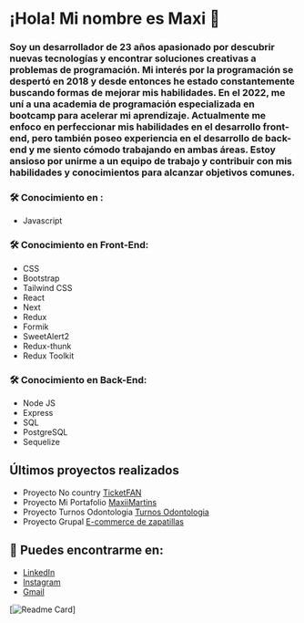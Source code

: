 # ¡Hola! Mi nombre es Maxi 👋

### Soy un desarrollador de 23 años apasionado por descubrir nuevas tecnologías y encontrar soluciones creativas a problemas de programación. Mi interés por la programación se despertó en 2018 y desde entonces he estado constantemente buscando formas de mejorar mis habilidades. En el 2022, me uní a una academia de programación especializada en bootcamp para acelerar mi aprendizaje. Actualmente me enfoco en perfeccionar mis habilidades en el desarrollo front-end, pero también poseo experiencia en el desarrollo de back-end y me siento cómodo trabajando en ambas áreas. Estoy ansioso por unirme a un equipo de trabajo y contribuir con mis habilidades y conocimientos para alcanzar objetivos comunes.

### 🛠 Conocimiento en :
  * Javascript
### 🛠 Conocimiento en Front-End:
  * CSS
  * Bootstrap
  * Tailwind CSS
  * React
  * Next
  * Redux
  * Formik
  * SweetAlert2
  * Redux-thunk
  * Redux Toolkit
### 🛠 Conocimiento en Back-End:
  * Node JS
  * Express
  * SQL
  * PostgreSQL 
  * Sequelize

## Últimos proyectos realizados

- Proyecto No country [TicketFAN](https://ticketfan.vercel.app/)
- Proyecto Mi Portafolio [MaxiiMartins](https://maxiimartins.vercel.app/)
- Proyecto Turnos Odontologia [Turnos Odontologia](https://turnos-odontologia.vercel.app/)
- Proyecto Grupal [E-commerce de zapatillas](https://sneakers-xxre.vercel.app/)

## 🔗 Puedes encontrarme en:

- [LinkedIn](https://www.linkedin.com/in/maxiimartins/)
- [Instagram](https://www.instagram.com/maxii.martins/)
- []()<a href ="mailto:maximartins45@gmail.com" target="_blank">Gmail</a>

[![Readme Card](https://github-readme-stats.vercel.app/api/?username=MaxiiMartins&repo=github-readme-stats&count_private=true&show_icons=true&theme=dark#gh-dark-mode-only)]

